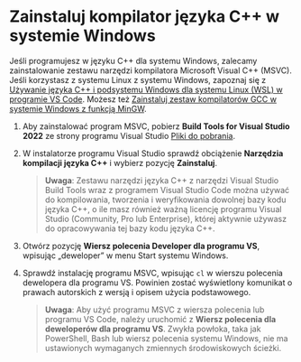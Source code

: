 <h1 data-loc-id="walkthrough.windows.install.compiler">Zainstaluj kompilator języka C++ w systemie Windows</h1>
<p data-loc-id="walkthrough.windows.text1">Jeśli programujesz w języku C++ dla systemu Windows, zalecamy zainstalowanie zestawu narzędzi kompilatora Microsoft Visual C++ (MSVC). Jeśli korzystasz z systemu Linux z systemu Windows, zapoznaj się z <a href="https://code.visualstudio.com/docs/cpp/config-wsl" data-loc-id="walkthrough.windows.link.title1">Używanie języka C++ i podsystemu Windows dla systemu Linux (WSL) w programie VS Code</a>. Możesz też <a href="https://code.visualstudio.com/docs/cpp/config-mingw" data-loc-id="walkthrough.windows.link.title2">Zainstaluj zestaw kompilatorów GCC w systemie Windows z funkcją MinGW</a>.</p>
<ol>
<li><p data-loc-id="walkthrough.windows.text2">Aby zainstalować program MSVC, pobierz <strong data-loc-id="walkthrough.windows.build.tools1">Build Tools for Visual Studio 2022</strong> ze strony programu Visual Studio <a href="https://visualstudio.microsoft.com/downloads/#build-tools-for-visual-studio-2022" data-loc-id="walkthrough.windows.link.downloads">Pliki do pobrania</a>.</p>
</li>
<li><p data-loc-id="walkthrough.windows.text3">W instalatorze programu Visual Studio sprawdź obciążenie <strong data-loc-id="walkthrough.windows.build.tools2">Narzędzia kompilacji języka C++</strong> i wybierz pozycję <strong data-loc-id="walkthrough.windows.link.install">Zainstaluj</strong>.</p>
<blockquote>
<p><strong data-loc-id="walkthrough.windows.note1">Uwaga</strong>: <span data-loc-id="walkthrough.windows.note1.text">Zestawu narzędzi języka C++ z narzędzi Visual Studio Build Tools wraz z programem Visual Studio Code można używać do kompilowania, tworzenia i weryfikowania dowolnej bazy kodu języka C++, o ile masz również ważną licencję programu Visual Studio (Community, Pro lub Enterprise), której aktywnie używasz do opracowywania tej bazy kodu języka C++.</span></p>
</blockquote>
</li>
<li><p data-loc-id="walkthrough.windows.open.command.prompt">Otwórz pozycję <strong data-loc-id="walkthrough.windows.command.prompt.name1">Wiersz polecenia Developer dla programu VS</strong>, wpisując „deweloper” w menu Start systemu Windows.</p>
</li>
<li><p data-loc-id="walkthrough.windows.check.install">Sprawdź instalację programu MSVC, wpisując <code>cl</code> w wierszu polecenia dewelopera dla programu VS. Powinien zostać wyświetlony komunikat o prawach autorskich z wersją i opisem użycia podstawowego.</p>
<blockquote>
<p><strong data-loc-id="walkthrough.windows.note2">Uwaga</strong>: <span data-loc-id="walkthrough.windows.note2.text">Aby użyć programu MSVC z wiersza polecenia lub programu VS Code, należy uruchomić z <strong data-loc-id="walkthrough.windows.command.prompt.name2">Wiersz polecenia dla deweloperów dla programu VS</strong>. Zwykła powłoka, taka jak <span>PowerShell</span>, <span>Bash</span> lub wiersz polecenia systemu Windows, nie ma ustawionych wymaganych zmiennych środowiskowych ścieżki.</span></p>
</blockquote>
</li>
</ol>